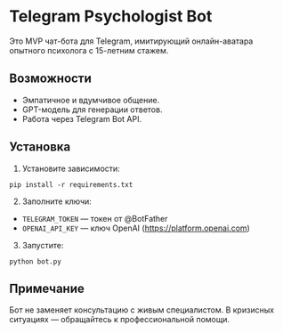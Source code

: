 # Telegram Psychologist Bot

Это MVP чат-бота для Telegram, имитирующий онлайн-аватара опытного психолога с 15-летним стажем.

## Возможности
- Эмпатичное и вдумчивое общение.
- GPT-модель для генерации ответов.
- Работа через Telegram Bot API.

## Установка

1. Установите зависимости:
```
pip install -r requirements.txt
```

2. Заполните ключи:
- `TELEGRAM_TOKEN` — токен от @BotFather
- `OPENAI_API_KEY` — ключ OpenAI (https://platform.openai.com)

3. Запустите:
```
python bot.py
```

## Примечание
Бот не заменяет консультацию с живым специалистом. В кризисных ситуациях — обращайтесь к профессиональной помощи.
